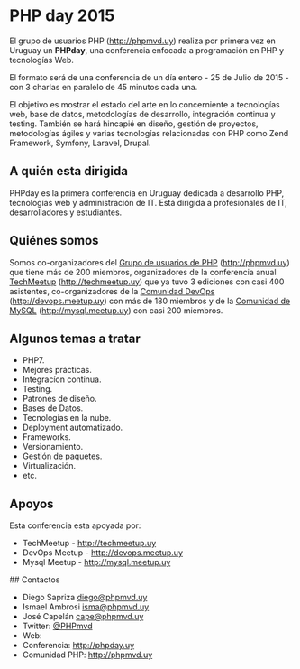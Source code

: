 # PHP day 2015

El grupo de usuarios PHP (http://phpmvd.uy) realiza por primera vez en Uruguay un **PHPday**, una conferencia enfocada a programación en PHP y tecnologías Web. 

El formato será de una conferencia de un día entero - 25 de Julio de 2015 - con 3 charlas en paralelo de 45 minutos cada una.

El objetivo es mostrar el estado del arte en lo concerniente a tecnologías web, base de datos, metodologías de desarrollo, integración continua y testing. También se hará hincapié en diseño, gestión de proyectos, metodologías ágiles y varias tecnologías relacionadas con PHP como Zend Framework, Symfony, Laravel, Drupal.

## A quién esta dirigida

PHPday es la primera conferencia en Uruguay dedicada a desarrollo PHP, tecnologías web y administración de IT. Está dirigida a profesionales de IT, desarrolladores y estudiantes.

## Quiénes somos

Somos co-organizadores del [Grupo de usuarios de PHP](http://phpmvd.uy) (http://phpmvd.uy) que tiene más de 200 miembros, organizadores de la conferencia anual [TechMeetup](http://techmeetup.uy) (http://techmeetup.uy) que ya tuvo 3 ediciones con casi 400 asistentes, co-organizadores de la [Comunidad DevOps](http://devops.meetup.uy) (http://devops.meetup.uy) con más de 180 miembros y de la [Comunidad de MySQL](http://mysql.meetup.uy) (http://mysql.meetup.uy) con casi 200 miembros.

## Algunos temas a tratar

 - PHP7.
 - Mejores prácticas.
 - Integracíon continua.
 - Testing.
 - Patrones de diseño.
 - Bases de Datos.
 - Tecnologías en la nube.
 - Deployment automatizado.
 - Frameworks.
 - Versionamiento.
 - Gestión de paquetes.
 - Virtualización.
 - etc.

## Apoyos

Esta conferencia esta apoyada por:

 - TechMeetup - http://techmeetup.uy
 - DevOps Meetup - http://devops.meetup.uy
 - Mysql Meetup - http://mysql.meetup.uy

## Contactos

 - Diego Sapriza <diego@phpmvd.uy>
 - Ismael Ambrosi <isma@phpmvd.uy>
 - José Capelán <cape@phpmvd.uy>
 - Twitter: [@PHPmvd](https://twitter.com/phpmvd)
 - Web: 
  - Conferencia: http://phpday.uy 
  - Comunidad PHP: http://phpmvd.uy

